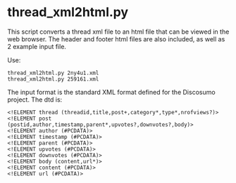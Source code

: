 # thread_xml2html.py

This script converts a thread xml file to an html file that can be viewed in the web browser.
The header and footer html files are also included, as well as 2 example input file.

Use:
```
thread_xml2html.py 2ny4u1.xml
thread_xml2html.py 259161.xml
```

The input format is the standard XML format defined for the Discosumo project. The dtd is:

```
<!ELEMENT thread (threadid,title,post+,category*,type*,nrofviews?)>
<!ELEMENT post (postid,author,timestamp,parent*,upvotes?,downvotes?,body)>
<!ELEMENT author (#PCDATA)>
<!ELEMENT timestamp (#PCDATA)>
<!ELEMENT parent (#PCDATA)>
<!ELEMENT upvotes (#PCDATA)>
<!ELEMENT downvotes (#PCDATA)>
<!ELEMENT body (content,url*)>
<!ELEMENT content (#PCDATA)>
<!ELEMENT url (#PCDATA)>
```
